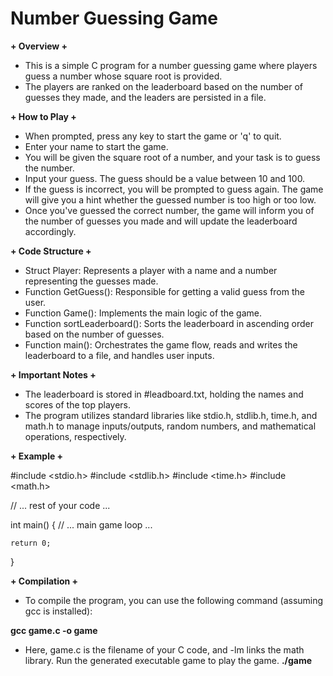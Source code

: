 # Number Guessing Game

**+ Overview +**
- This is a simple C program for a number guessing game where players guess a number whose square root is provided. 
- The players are ranked on the leaderboard based on the number of guesses they made, and the leaders are persisted in a file.

**+ How to Play +**
- When prompted, press any key to start the game or 'q' to quit.
- Enter your name to start the game.
- You will be given the square root of a number, and your task is to guess the number.
- Input your guess. The guess should be a value between 10 and 100.
- If the guess is incorrect, you will be prompted to guess again. The game will give you a hint whether the guessed number is too high or too low.
- Once you've guessed the correct number, the game will inform you of the number of guesses you made and will update the leaderboard accordingly.

**+ Code Structure +**
- Struct Player: Represents a player with a name and a number representing the guesses made.
- Function GetGuess(): Responsible for getting a valid guess from the user.
- Function Game(): Implements the main logic of the game.
- Function sortLeaderboard(): Sorts the leaderboard in ascending order based on the number of guesses.
- Function main(): Orchestrates the game flow, reads and writes the leaderboard to a file, and handles user inputs.
  
**+ Important Notes +**
- The leaderboard is stored in #leadboard.txt, holding the names and scores of the top players.
- The program utilizes standard libraries like stdio.h, stdlib.h, time.h, and math.h to manage inputs/outputs, random numbers, and mathematical operations, respectively.
  
**+ Example +**

#include <stdio.h>
#include <stdlib.h>
#include <time.h>
#include <math.h>

// ... rest of your code ...

int main() {
    // ... main game loop ...
    
    return 0;
}

**+ Compilation +**

- To compile the program, you can use the following command (assuming gcc is installed):

**gcc game.c -o game**

- Here, game.c is the filename of your C code, and -lm links the math library. Run the generated executable game to play the game.
**./game**

